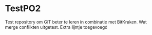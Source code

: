 TestPO2
=============================
Test repository om GiT beter te leren in combinatie met BitKraken.
Wat merge conflikten uitgetest. 
Extra lijntje toegevoegd
